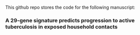 
This github repo stores the code for the following manuscript:

### A 29-gene signature predicts progression to active tuberculosis in exposed household contacts
